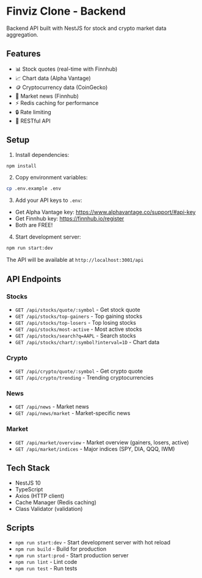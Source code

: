 # Finviz Clone - Backend

Backend API built with NestJS for stock and crypto market data aggregation.

## Features

- 📊 Stock quotes (real-time with Finnhub)
- 📈 Chart data (Alpha Vantage)
- 🪙 Cryptocurrency data (CoinGecko)
- 📰 Market news (Finnhub)
- ⚡ Redis caching for performance
- 🔒 Rate limiting
- 🎯 RESTful API

## Setup

1. Install dependencies:
```bash
npm install
```

2. Copy environment variables:
```bash
cp .env.example .env
```

3. Add your API keys to `.env`:
- Get Alpha Vantage key: https://www.alphavantage.co/support/#api-key
- Get Finnhub key: https://finnhub.io/register
- Both are FREE!

4. Start development server:
```bash
npm run start:dev
```

The API will be available at `http://localhost:3001/api`

## API Endpoints

### Stocks
- `GET /api/stocks/quote/:symbol` - Get stock quote
- `GET /api/stocks/top-gainers` - Top gaining stocks
- `GET /api/stocks/top-losers` - Top losing stocks
- `GET /api/stocks/most-active` - Most active stocks
- `GET /api/stocks/search?q=AAPL` - Search stocks
- `GET /api/stocks/chart/:symbol?interval=1D` - Chart data

### Crypto
- `GET /api/crypto/quote/:symbol` - Get crypto quote
- `GET /api/crypto/trending` - Trending cryptocurrencies

### News
- `GET /api/news` - Market news
- `GET /api/news/market` - Market-specific news

### Market
- `GET /api/market/overview` - Market overview (gainers, losers, active)
- `GET /api/market/indices` - Major indices (SPY, DIA, QQQ, IWM)

## Tech Stack

- NestJS 10
- TypeScript
- Axios (HTTP client)
- Cache Manager (Redis caching)
- Class Validator (validation)

## Scripts

- `npm run start:dev` - Start development server with hot reload
- `npm run build` - Build for production
- `npm run start:prod` - Start production server
- `npm run lint` - Lint code
- `npm run test` - Run tests
